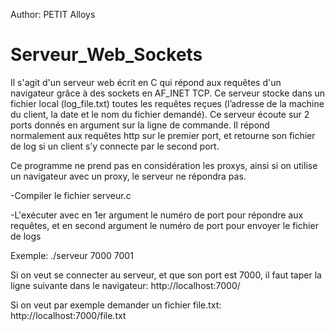 Author: PETIT Alloys
# Serveur_Web_Sockets
Il s'agit d'un serveur web écrit en C qui répond aux requêtes d'un navigateur grâce à des sockets en AF_INET TCP.
Ce serveur stocke dans un fichier local (log_file.txt) toutes les requêtes reçues (l’adresse de la machine du client, la date et le nom du fichier demandé).
Ce serveur écoute sur 2 ports donnés en argument sur la ligne de commande. Il répond normalement aux requêtes http sur le premier port, et retourne son fichier de log si un client s’y connecte par le second port. 

Ce programme ne prend pas en considération les proxys, ainsi si on utilise un navigateur avec un proxy, le serveur ne répondra pas.

-Compiler le fichier serveur.c

-L'exécuter avec en 1er argument le numéro de port pour répondre aux requêtes, et en second argument le numéro de port pour envoyer le fichier de logs

Exemple: ./serveur 7000 7001

Si on veut se connecter au serveur, et que son port est 7000, il faut taper la ligne suivante dans le navigateur:
http://localhost:7000/

Si on veut par exemple demander un fichier file.txt:
http://localhost:7000/file.txt
